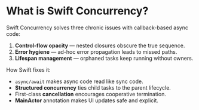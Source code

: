 # What is Swift Concurrency?

Swift Concurrency solves three chronic issues with callback-based async code:
1. **Control-flow opacity** — nested closures obscure the true sequence.
2. **Error hygiene** — ad-hoc error propagation leads to missed paths.
3. **Lifespan management** — orphaned tasks keep running without owners.

How Swift fixes it:
- `async/await` makes async code read like sync code.
- **Structured concurrency** ties child tasks to the parent lifecycle.
- First-class **cancellation** encourages cooperative termination.
- **MainActor** annotation makes UI updates safe and explicit.
